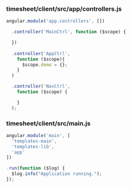 ### timesheet/client/src/app/controllers.js

```JavaScript
angular.module('app.controllers', [])

  .controller('MainCtrl', function ($scope) {

  })
  
  .controller('AppCtrl', 
    function ($scope){
      $scope.demo = {};
    }
  )

  .controller('NavCtrl', 
    function ($scope) {

    }
  );
```

### timesheet/client/src/main.js

```JavaScript
angular.module('main', [
  'templates-main',
  'templates-lib',
  'app'
])

.run(function ($log) {
  $log.info("Application running.");
});
 ```